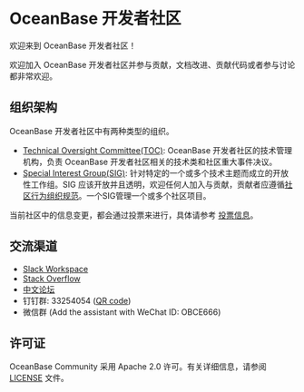 # OceanBase 开发者社区

欢迎来到 OceanBase 开发者社区！

欢迎加入 OceanBase 开发者社区并参与贡献，文档改进、贡献代码或者参与讨论都非常欢迎。

## 组织架构
OceanBase 开发者社区中有两种类型的组织。
- [Technical Oversight Committee(TOC)](toc/README_CN.md): OceanBase 开发者社区的技术管理机构，负责 OceanBase 开发者社区相关的技术类和社区重大事件决议。
- [Special Interest Group(SIG)](sigs/README_CN.md): 针对特定的一个或多个技术主题而成立的开放性工作组。SIG 应该开放并且透明，欢迎任何人加入与贡献，贡献者应遵循[社区行为组织规范](./CODE_OF_CONDUCT.md)。一个SIG管理一个或多个社区项目。

当前社区中的信息变更，都会通过投票来进行，具体请参考 [投票信息](votes/README_CN.md)。

## 交流渠道
* [Slack Workspace](https://join.slack.com/t/oceanbase/shared_invite/zt-1e25oz3ol-lJ6YNqPHaKwY_mhhioyEuw)
* [Stack Overflow](https://stackoverflow.com/questions/tagged/oceanbase)
* [中文论坛](https://ask.oceanbase.com/)
* 钉钉群: 33254054 ([QR code](images/dingtalk.svg))
* 微信群 (Add the assistant with WeChat ID: OBCE666)

## 许可证
OceanBase Community 采用 Apache 2.0 许可。有关详细信息，请参阅 [LICENSE](LICENSE) 文件。
